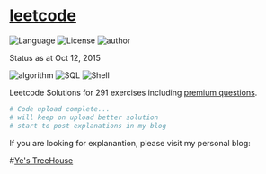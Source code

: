# [leetcode](https://leetcode.com/)

![Language](https://img.shields.io/badge/language-Python%20-green.svg)
![License](https://img.shields.io/badge/license-MIT-blue.svg)
![author](https://img.shields.io/badge/author-tedye-blue.svg)

Status as at Oct 12, 2015

![algorithm](https://img.shields.io/badge/algorithm-275%20%2F%20275%20-green.svg)
![SQL](https://img.shields.io/badge/SQL-13%20%2F%2013%20-green.svg)
![Shell](https://img.shields.io/badge/Shell-4%20%2F%204%20-green.svg)

Leetcode Solutions for 291 exercises including [premium questions](https://leetcode.com/book/).

```python
# Code upload complete...
# will keep on upload better solution
# start to post explanations in my blog
```
If you are looking for explanantion, please visit my personal blog:

#[Ye's TreeHouse](http://yefangliang.com)


